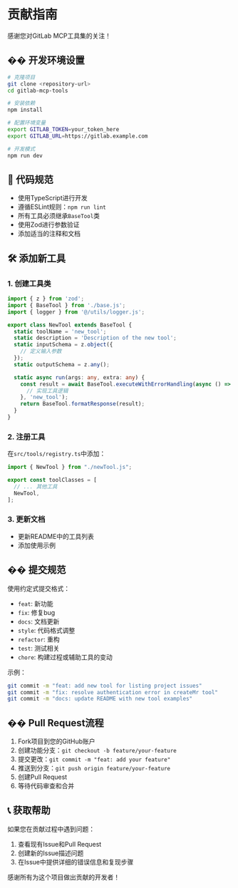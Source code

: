 # 贡献指南

感谢您对GitLab MCP工具集的关注！

## �� 开发环境设置

```bash
# 克隆项目
git clone <repository-url>
cd gitlab-mcp-tools

# 安装依赖
npm install

# 配置环境变量
export GITLAB_TOKEN=your_token_here
export GITLAB_URL=https://gitlab.example.com

# 开发模式
npm run dev
```

## 📝 代码规范

- 使用TypeScript进行开发
- 遵循ESLint规则：`npm run lint`
- 所有工具必须继承`BaseTool`类
- 使用Zod进行参数验证
- 添加适当的注释和文档

## 🛠️ 添加新工具

### 1. 创建工具类
```typescript
import { z } from 'zod';
import { BaseTool } from './base.js';
import { logger } from '@/utils/logger.js';

export class NewTool extends BaseTool {
  static toolName = 'new_tool';
  static description = 'Description of the new tool';
  static inputSchema = z.object({
    // 定义输入参数
  });
  static outputSchema = z.any();

  static async run(args: any, extra: any) {
    const result = await BaseTool.executeWithErrorHandling(async () => {
      // 实现工具逻辑
    }, 'new_tool');
    return BaseTool.formatResponse(result);
  }
}
```

### 2. 注册工具
在`src/tools/registry.ts`中添加：
```typescript
import { NewTool } from "./newTool.js";

export const toolClasses = [
  // ... 其他工具
  NewTool,
];
```

### 3. 更新文档
- 更新README中的工具列表
- 添加使用示例

## �� 提交规范

使用约定式提交格式：
- `feat`: 新功能
- `fix`: 修复bug
- `docs`: 文档更新
- `style`: 代码格式调整
- `refactor`: 重构
- `test`: 测试相关
- `chore`: 构建过程或辅助工具的变动

示例：
```bash
git commit -m "feat: add new tool for listing project issues"
git commit -m "fix: resolve authentication error in createMr tool"
git commit -m "docs: update README with new tool examples"
```

## �� Pull Request流程

1. Fork项目到您的GitHub账户
2. 创建功能分支：`git checkout -b feature/your-feature`
3. 提交更改：`git commit -m "feat: add your feature"`
4. 推送到分支：`git push origin feature/your-feature`
5. 创建Pull Request
6. 等待代码审查和合并

## 📞 获取帮助

如果您在贡献过程中遇到问题：
1. 查看现有Issue和Pull Request
2. 创建新的Issue描述问题
3. 在Issue中提供详细的错误信息和复现步骤

感谢所有为这个项目做出贡献的开发者！ 